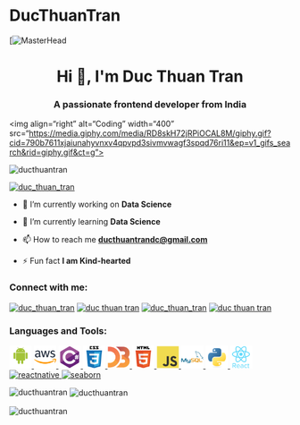 # DucThuanTran

[![MasterHead](https://camo.githubusercontent.com/f5a8ba4f28fe3ec8d5eb73dfa2303873b5d7122fb1ba08a5946e24d6c13e82c4/68747470733a2f2f6d656469612e6c6963646e2e636f6d2f646d732f696d6167652f4334443132415145536a37322d733567454b672f61727469636c652d636f7665725f696d6167652d736872696e6b5f3630305f323030302f302f313632363735333836373131303f653d3231343734383336343726763d6265746126743d4b6637594175775a74794347594c4e63682d4d676335654f432d376837754c5f646e424149677341465251)

<h1 align="center">Hi 👋, I'm Duc Thuan Tran</h1>
<h3 align="center">A passionate frontend developer from India</h3>
 
<img align=“right” alt=“Coding” width=“400” src=“https://media.giphy.com/media/RD8skH72jRPiOCAL8M/giphy.gif?cid=790b7611xjaiunahyvnxv4qpvpd3sivmvwagf3spqd76ri11&ep=v1_gifs_search&rid=giphy.gif&ct=g”>
<p align="left"> <img src="https://komarev.com/ghpvc/?username=ducthuantran&label=Profile%20views&color=0e75b6&style=flat" alt="ducthuantran" /> </p>

<p align="left"> <a href="https://twitter.com/duc_thuan_tran" target="blank"><img src="https://img.shields.io/twitter/follow/duc_thuan_tran?logo=twitter&style=for-the-badge" alt="duc_thuan_tran" /></a> </p>

- 🔭 I’m currently working on **Data Science**

- 🌱 I’m currently learning **Data Science**

- 📫 How to reach me **ducthuantrandc@gmail.com**

- ⚡ Fun fact **I am Kind-hearted**

<h3 align="left">Connect with me:</h3>
<p align="left">
<a href="https://twitter.com/duc_thuan_tran" target="blank"><img align="center" src="https://raw.githubusercontent.com/rahuldkjain/github-profile-readme-generator/master/src/images/icons/Social/twitter.svg" alt="duc_thuan_tran" height="30" width="40" /></a>
<a href="https://fb.com/duc thuan tran" target="blank"><img align="center" src="https://raw.githubusercontent.com/rahuldkjain/github-profile-readme-generator/master/src/images/icons/Social/facebook.svg" alt="duc thuan tran" height="30" width="40" /></a>
<a href="https://instagram.com/duc_thuan_tran" target="blank"><img align="center" src="https://raw.githubusercontent.com/rahuldkjain/github-profile-readme-generator/master/src/images/icons/Social/instagram.svg" alt="duc_thuan_tran" height="30" width="40" /></a>
<a href="https://discord.gg/duc thuan tran" target="blank"><img align="center" src="https://raw.githubusercontent.com/rahuldkjain/github-profile-readme-generator/master/src/images/icons/Social/discord.svg" alt="duc thuan tran" height="30" width="40" /></a>
</p>

<h3 align="left">Languages and Tools:</h3>
<p align="left"> <a href="https://developer.android.com" target="_blank" rel="noreferrer"> <img src="https://raw.githubusercontent.com/devicons/devicon/master/icons/android/android-original-wordmark.svg" alt="android" width="40" height="40"/> </a> <a href="https://aws.amazon.com" target="_blank" rel="noreferrer"> <img src="https://raw.githubusercontent.com/devicons/devicon/master/icons/amazonwebservices/amazonwebservices-original-wordmark.svg" alt="aws" width="40" height="40"/> </a> <a href="https://www.w3schools.com/cs/" target="_blank" rel="noreferrer"> <img src="https://raw.githubusercontent.com/devicons/devicon/master/icons/csharp/csharp-original.svg" alt="csharp" width="40" height="40"/> </a> <a href="https://www.w3schools.com/css/" target="_blank" rel="noreferrer"> <img src="https://raw.githubusercontent.com/devicons/devicon/master/icons/css3/css3-original-wordmark.svg" alt="css3" width="40" height="40"/> </a> <a href="https://d3js.org/" target="_blank" rel="noreferrer"> <img src="https://raw.githubusercontent.com/devicons/devicon/master/icons/d3js/d3js-original.svg" alt="d3js" width="40" height="40"/> </a> <a href="https://www.w3.org/html/" target="_blank" rel="noreferrer"> <img src="https://raw.githubusercontent.com/devicons/devicon/master/icons/html5/html5-original-wordmark.svg" alt="html5" width="40" height="40"/> </a> <a href="https://developer.mozilla.org/en-US/docs/Web/JavaScript" target="_blank" rel="noreferrer"> <img src="https://raw.githubusercontent.com/devicons/devicon/master/icons/javascript/javascript-original.svg" alt="javascript" width="40" height="40"/> </a> <a href="https://www.mysql.com/" target="_blank" rel="noreferrer"> <img src="https://raw.githubusercontent.com/devicons/devicon/master/icons/mysql/mysql-original-wordmark.svg" alt="mysql" width="40" height="40"/> </a> <a href="https://www.python.org" target="_blank" rel="noreferrer"> <img src="https://raw.githubusercontent.com/devicons/devicon/master/icons/python/python-original.svg" alt="python" width="40" height="40"/> </a> <a href="https://reactjs.org/" target="_blank" rel="noreferrer"> <img src="https://raw.githubusercontent.com/devicons/devicon/master/icons/react/react-original-wordmark.svg" alt="react" width="40" height="40"/> </a> <a href="https://reactnative.dev/" target="_blank" rel="noreferrer"> <img src="https://reactnative.dev/img/header_logo.svg" alt="reactnative" width="40" height="40"/> </a> <a href="https://seaborn.pydata.org/" target="_blank" rel="noreferrer"> <img src="https://seaborn.pydata.org/_images/logo-mark-lightbg.svg" alt="seaborn" width="40" height="40"/> </a> </p>

<p><img align="left" src="https://github-readme-stats.vercel.app/api/top-langs?username=ducthuantran&show_icons=true&locale=en&layout=compact" alt="ducthuantran" /></p>

<p>&nbsp;<img align="center" src="https://github-readme-stats.vercel.app/api?username=ducthuantran&show_icons=true&locale=en" alt="ducthuantran" /></p>

<p><img align="center" src="https://github-readme-streak-stats.herokuapp.com/?user=ducthuantran&" alt="ducthuantran" /></p>
